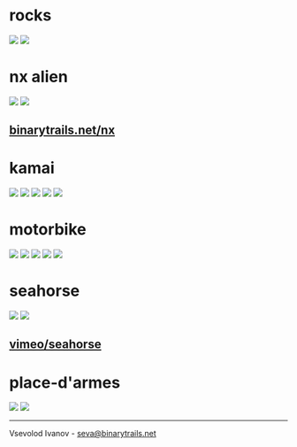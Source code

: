 # rocks
![](rocks/renders/VsevolodI_Rock_Assets.png)
![](rocks/renders/rocks_spirals.png)

# nx alien
![](nx_alien/concept/VsevolodI_nx_model_sheet.png)
![](nx_alien/references/screenshot2.png)

## [binarytrails.net/nx](https://www.binarytrails.net/nx)

# kamai
![](kamai/renders/3dscan.jpg)
![](kamai/renders/ss.png)
![](kamai/renders/0001.png)
![](kamai/renders/0150.png)
![](kamai/renders/3dprint.jpg)

# motorbike
![](motorbike/renders/ss3.png)
![](motorbike/renders/VsevolodI_Hardsurface_Assets.png)
![](motorbike/renders/ss.png)
![](motorbike/renders/ss2.png)
![](motorbike/renders/VsevolodI_Hardsurface_Kitbash.png)

# seahorse
![](seahorse/Renders/ss1.png)
![](seahorse/Renders/ss2.png)

## [vimeo/seahorse](https://vimeo.com/303762317)

# place-d'armes
![](place-d'armes/renders/Pikmin_Environment_Render_02.png)
![](place-d'armes/renders/Pikmin_Environment_Render_01.png)

----
Vsevolod Ivanov - seva@binarytrails.net
